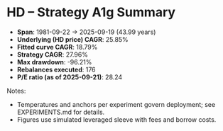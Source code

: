 # HD – Strategy A1g Summary

- **Span**: 1981-09-22 → 2025-09-19 (43.99 years)
- **Underlying (HD price) CAGR**: 25.85%
- **Fitted curve CAGR**: 18.79%
- **Strategy CAGR**: 27.96%
- **Max drawdown**: -96.21%
- **Rebalances executed**: 176
- **P/E ratio (as of 2025-09-21)**: 28.24

Notes:

- Temperatures and anchors per experiment govern deployment; see EXPERIMENTS.md for details.
- Figures use simulated leveraged sleeve with fees and borrow costs.

